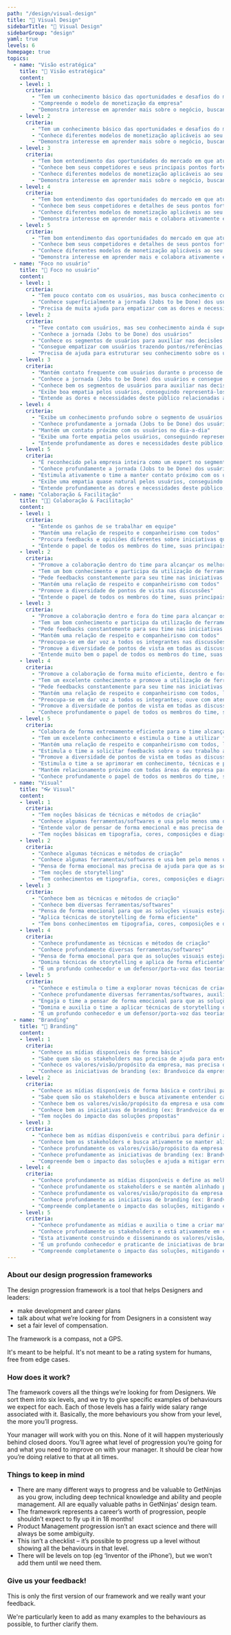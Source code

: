 ```yaml
---
path: "/design/visual-design"
title: "🌟 Visual Design"
sidebarTitle: "🌟 Visual Design"
sidebarGroup: "design"
yaml: true
levels: 6
homepage: true
topics:
  - name: "Visão estratégica"
    title: "🧭 Visão estratégica"
    content:
    - level: 1
      criteria: 
        - "Tem um conhecimento básico das oportunidades e desafios do mercado em que atu"
        - "Compreende o modelo de monetização da empresa"
        - "Demonstra interesse em aprender mais sobre o negócio, buscando aprendizado constante com o Product Manager"
    - level: 2
      criteria: 
        - "Tem um conhecimento básico das oportunidades e desafios do mercado em que atua"
        - "Conhece diferentes modelos de monetização aplicáveis ao seu negócio"
        - "Demonstra interesse em aprender mais sobre o negócio, buscando aprendizado constante com o Product Manager"
    - level: 3
      criteria: 
        - "Tem bom entendimento das oportunidades do mercado em que atua e também seus desafios"
        - "Conhece bem seus competidores e seus principais pontos fortes / fracos"
        - "Conhece diferentes modelos de monetização aplicáveis ao seu negócio"
        - "Demonstra interesse em aprender mais sobre o negócio, buscando aprendizado constante com o Product Manager"
    - level: 4
      criteria: 
        - "Tem bom entendimento das oportunidades do mercado em que atua e também seus desafios"
        - "Conhece bem seus competidores e detalhes de seus pontos fortes / fracos"
        - "Conhece diferentes modelos de monetização aplicáveis ao seu negócio, entendendo seus trade-offs"
        - "Demonstra interesse em aprender mais e colabora ativamente em discussões sobre o negócio"
    - level: 5
      criteria: 
        - "Tem bom entendimento das oportunidades do mercado em que atua e também seus desafios"
        - "Conhece bem seus competidores e detalhes de seus pontos fortes / fracos"
        - "Conhece diferentes modelos de monetização aplicáveis ao seu negócio, entendendo seus trade-offs"
        - "Demonstra interesse em aprender mais e colabora ativamente em discussões sobre o negócio"
  - name: "Foco no usuário"
    title: "🧑 Foco no usuário"
    content:
    - level: 1
      criteria: 
        - "Tem pouco contato com os usuários, mas busca conhecimento com a leitura de pesquisas e interação com outros Designers"
        - "Conhece superficialmente a jornada (Jobs to be Done) dos usuários"
        - "Precisa de muita ajuda para empatizar com as dores e necessidades dos usuários"
    - level: 2
      criteria: 
        - "Teve contato com usuários, mas seu conhecimento ainda é superficial ou desorganizado"
        - "Conhece a jornada (Jobs to be Done) dos usuários"
        - "Conhece os segmentos de usuários para auxiliar nas decisões de produto"
        - "Consegue empatizar com usuários trazendo pontos/referências, mas com pouco embasamento"
        - "Precisa de ajuda para estruturar seu conhecimento sobre os usuários de forma que seja útil para tomada de decisão"
    - level: 3
      criteria: 
        - "Mantém contato frequente com usuários durante o processo de Product Discovery"
        - "Conhece a jornada (Jobs to be Done) dos usuários e consegue entrar em detalhes com o squad"
        - "Conhece bem os segmentos de usuários para auxiliar nas decisões de produto"
        - "Exibe boa empatia pelos usuários, conseguindo representá-los bem nos desafios do time"
        - "Entende as dores e necessidades deste público relacionadas aos desafios do time, sabendo estruturar o raciocínio de forma clara"
    - level: 4
      criteria: 
        - "Exibe um conhecimento profundo sobre o segmento de usuários sob sua responsabilidade para auxiliar nas decisões de Design"
        - "Conhece profundamente a jornada (Jobs to be Done) dos usuários"
        - "Mantém um contato próximo com os usuários no dia-a-dia"
        - "Exibe uma forte empatia pelos usuários, conseguindo representá-los bem no time e na empresa"
        - "Entende profundamente as dores e necessidades deste público, sabendo estruturar o raciocínio de forma clara"
    - level: 5
      criteria: 
        - "É reconhecido pela empresa inteira como um expert no segmento de usuários sob sua responsabilidade para auxiliar nas decisões de Design"
        - "Conhece profundamente a jornada (Jobs to be Done) dos usuários"
        - "Estimula ativamente o time a manter contato próximo com os usuários"
        - "Exibe uma empatia quase natural pelos usuários, conseguindo representá-los bem no time e na empresa"
        - "Entende profundamente as dores e necessidades deste público, sabendo estruturar o raciocínio de forma clara"
  - name: "Colaboração & Facilitação"
    title: "👨👩 Colaboração & Facilitação"
    content:
    - level: 1
      criteria: 
        - "Entende os ganhos de se trabalhar em equipe"
        - "Mantém uma relação de respeito e companheirismo com todos"
        - "Procura feedbacks e opiniões diferentes sobre iniciativas que está desenvolvendo"
        - "Entende o papel de todos os membros do time, suas principais atribuições e seus desafios"
    - level: 2
      criteria: 
        - "Promove a colaboração dentro do time para alcançar os melhores resultados"
        - "Tem um bom conhecimento e participa da utilização de ferramentas e frameworks de UX/Design para processos de ideação, prototipação, etc."
        - "Pede feedbacks constantemente para seu time nas iniciativas que está desenvolvendo, fazendo com que sintam-se engajados"
        - "Mantém uma relação de respeito e companheirismo com todos"
        - "Promove a diversidade de pontos de vista nas discussões"
        - "Entende o papel de todos os membros do time, suas principais atribuições e seus desafios"
    - level: 3
      criteria: 
        - "Promove a colaboração dentro e fora do time para alcançar os melhores resultados"
        - "Tem um bom conhecimento e participa da utilização de ferramentas e frameworks de UX/Design para processos de ideação, prototipação, etc."
        - "Pede feedbacks constantemente para seu time nas iniciativas que está desenvolvendo, fazendo com que sintam-se engajados"
        - "Mantém uma relação de respeito e companheirismo com todos"
        - "Preocupa-se em dar voz a todos os integrantes nas discussões que envolvem Design"
        - "Promove a diversidade de pontos de vista em todas as discussões, abordando o problema e possíveis soluções sob diferentes perspectivas"
        - "Entende muito bem o papel de todos os membros do time, suas principais atribuições, seus desafios, e auxilia em seu desenvolvimento técnico e organizacional"
    - level: 4
      criteria: 
        - "Promove a colaboração de forma muito eficiente, dentro e fora do time, para alcançar os melhores resultados"
        - "Tem um excelente conhecimento e promove a utilização de ferramentas e frameworks de UX/Design para processos de ideação, prototipação, etc."
        - "Pede feedbacks constantemente para seu time nas iniciativas que está desenvolvendo, fazendo com que sintam-se engajados"
        - "Mantém uma relação de respeito e companheirismo com todos, lidando bem com eventuais conflitos"
        - "Preocupa-se em dar voz a todos os integrantes; ouve com atenção e imparcialidade antes de tomar decisões"
        - "Promove a diversidade de pontos de vista em todas as discussões, abordando o problema e possíveis soluções sob diferentes perspectivas"
        - "Conhece profundamente o papel de todos os membros do time, suas principais atribuições, seus desafios, e contribui ativamente para o seu desenvolvimento técnico e organizacional"
    - level: 5
      criteria: 
        - "Colabora de forma extremamente eficiente para o time alcançar os melhores resultados"
        - "Tem um excelente conhecimento e estimula o time a utilizar ferramentas e frameworks de UX/Design para processos de ideação, prototipação, etc."
        - "Mantém uma relação de respeito e companheirismo com todos, lidando bem com eventuais conflitos"
        - "Estimula o time a solicitar feedbacks sobre o seu trabalho aos integrantes do squad"
        - "Promove a diversidade de pontos de vista em todas as discussões, abordando o problema e possíveis soluções sob diferentes perspectivas"
        - "Estimula o time a se aprimorar em conhecimento, técnicas e práticas relacionadas aos desafios de design"
        - "Mantém relacionamento próximo com todas áreas da empresa para alinhar iniciativas entre elas e o time de design"
        - "Conhece profundamente o papel de todos os membros do time, suas principais atribuições, seus desafios, e está ativamente trabalhando para o seu desenvolvimento técnico e organizacional"
  - name: "Visual"
    title: "👓 Visual"
    content:
    - level: 1
      criteria: 
        - "Tem noções básicas de técnicas e métodos de criação"
        - "Conhece algumas ferramentas/softwares e usa pelo menos uma delas de forma satisfatória"
        - "Entende valor de pensar de forma emocional e mas precisa de ajuda para que as soluções visuais estejam alinhadas às necessidades dos usuários"
        - "Tem noções básicas em tipografia, cores, composições e diagramação"
    - level: 2
      criteria: 
        - "Conhece algumas técnicas e métodos de criação"
        - "Conhece algumas ferramentas/softwares e usa bem pelo menos uma delas"
        - "Pensa de forma emocional mas precisa de ajuda para que as soluções visuais estejam alinhadas às necessidades dos usuários"
        - "Tem noções de storytelling"
        - "Tem conhecimentos em tipografia, cores, composições e diagramação"
    - level: 3
      criteria: 
        - "Conhece bem as técnicas e métodos de criação"
        - "Conhece bem diversas ferramentas/softwares"
        - "Pensa de forma emocional para que as soluções visuais estejam alinhadas às necessidades dos usuários"
        - "Aplica técnicas de storytelling de forma eficiente"
        - "Tem bons conhecimentos em tipografia, cores, composições e diagramação"
    - level: 4
      criteria: 
        - "Conhece profundamente as técnicas e métodos de criação"
        - "Conhece profundamente diversas ferramentas/softwares"
        - "Pensa de forma emocional para que as soluções visuais estejam alinhadas às necessidades dos usuários"
        - "Domina técnicas de storytelling e aplica de forma eficiente"
        - "É um profundo conhecedor e um defensor/porta-voz das teorias de design (cor, tipografia, comunicação,..)"
    - level: 5
      criteria: 
        - "Conhece e estimula o time a explorar novas técnicas de criação"
        - "Conhece profundamente diversas ferramentas/softwares, auxiliando o time extrair o melhor resultado nas soluções"
        - "Engaja o time a pensar de forma emocional para que as soluções visuais estejam alinhadas às necessidades dos usuários"
        - "Domina e auxilia o time a aplicar técnicas de storytelling de forma eficiente"
        - "É um profundo conhecedor e um defensor/porta-voz das teorias de design (cor, tipografia, comunicação,..)"
  - name: "Branding"
    title: "💈 Branding"
    content:
    - level: 1
      criteria: 
        - "Conhece as mídias disponíveis de forma básica"
        - "Sabe quem são os stakeholders mas precisa de ajuda para entender cada um deles."
        - "Conhece os valores/visão/propósito da empresa, mas precisa de ajuda para explorar no dia a dia"
        - "Conhece as iniciativas de branding (ex: Brandvoice da empresa), e busca ativamente entende-las "
    - level: 2
      criteria: 
        - "Conhece as mídias disponíveis de forma básica e contribui para define as melhores opções para cada ação com a ajuda do time"
        - "Sabe quem são os stakeholders e busca ativamente entender cada um deles."
        - "Conhece bem os valores/visão/propósito da empresa e usa como base do trabalho no dia a dia"
        - "Conhece bem as iniciativas de branding (ex: Brandvoice da empresa), mas precisa de ajuda para manter as soluções alinhadas "
        - "Tem noções do impacto das soluções propostas"
    - level: 3
      criteria: 
        - "Conhece bem as mídias disponíveis e contribui para definir as melhores opções para cada ação"
        - "Conhece bem os stakeholders e busca ativamente se manter alinhado para criar soluções eficientes"
        - "Conhece profundamente os valores/visão/propósito da empresa e usa como base do trabalho no dia a dia"
        - "Conhece profundamente as iniciativas de branding (ex: Brandvoice da empresa), e mantêm as soluções alinhadas "
        - "Compreende bem o impacto das soluções e ajuda a mitigar erros e explorar oportunidades"
    - level: 4
      criteria: 
        - "Conhece profundamente as mídias disponíveis e define as melhores opções para cada ação"
        - "Conhece profundamente os stakeholders e se mantêm alinhado para criar soluções eficientes"
        - "Conhece profundamente os valores/visão/propósito da empresa e usa como base do trabalho no dia a dia"
        - "Conhece profundamente as iniciativas de branding (ex: Brandvoice da empresa), e mantêm as soluções alinhadas "
        - "Compreende completamente o impacto das soluções, mitigando erros e explorando oportunidades"
    - level: 5
      criteria: 
        - "Conhece profundamente as mídias e auxilia o time a criar materiais eficientes para cada uma delas"
        - "Conhece profundamente os stakeholders e está ativamente em conexão com eles para manter as ações de branding sempre alinhadas"
        - "Esta ativamente construindo e disseminando os valores/visão/propósito com as lideranças, engajando o time e as demais áreas"
        - "É um profundo conhecedor e praticante de iniciativas de branding (ex: Brandvoice da empresa), ajudando ativamente o time e as demais áreas a manterem-se alinhadas"
        - "Compreende completamente o impacto das soluções, mitigando erros e explorando oportunidades"
---
```

### About our design progression frameworks
The design progression framework is a tool that helps Designers and leaders:
- make development and career plans
- talk about what we’re looking for from Designers in a consistent way
- set a fair level of compensation.

The framework is a compass, not a GPS.

It's meant to be helpful. It's not meant to be a rating system for humans, free from edge cases.

### How does it work?
The framework covers all the things we’re looking for from Designers. We sort them into six levels, and we try to give specific examples of behaviours we expect for each. Each of those levels has a fairly wide salary range associated with it. Basically, the more behaviours you show from your level, the more you’ll progress.

Your manager will work with you on this. None of it will happen mysteriously behind closed doors. You’ll agree what level of progression you’re going for and what you need to improve on with your manager. It should be clear how you’re doing relative to that at all times.

### Things to keep in mind
- There are many different ways to progress and be valuable to GetNinjas as you grow, including deep technical knowledge and ability and people management. All are equally valuable paths in GetNinjas' design team.
- The framework represents a career’s worth of progression, people shouldn’t expect to fly up it in 18 months!
- Product Management progression isn’t an exact science and there will always be some ambiguity.
- This isn’t a checklist – it’s possible to progress up a level without showing all the behaviours in that level.
- There will be levels on top (eg ‘Inventor of the iPhone’), but we won’t add them until we need them.

### Give us your feedback!
This is only the first version of our framework and we really want your feedback.

We're particularly keen to add as many examples to the behaviours as possible, to further clarify them.
